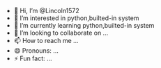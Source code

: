 - 👋 Hi, I’m @Lincoln1572
- 👀 I’m interested in python,builted-in system
- 🌱 I’m currently learning python,builted-in system
- 💞️ I’m looking to collaborate on ...
- 📫 How to reach me ...
- 😄 Pronouns: ...
- ⚡ Fun fact: ...

<!---
Lincoln1572/Lincoln1572 is a ✨ special ✨ repository because its `README.md` (this file) appears on your GitHub profile.
You can click the Preview link to take a look at your changes.
--->
